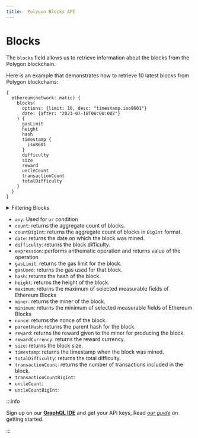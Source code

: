 ```yaml
---
title:  Polygon Blocks API
---
```



<head>
<meta name="title" content="Polygon Blocks API"/>
<meta name="description" content= "Get latest or historical blocks on Polygon (Matic) blockchain. Get all transactions, Fees and miner and other details."/>
<meta name="keywords" content="polygon api, polygon balance, polygon balance history, polygon python api, polygon nft api, polygon scan api, polygon matic api, polygon api docs, polygon crypto api, polygon blockchain api,matic network api"/>
<meta name="robots" content="index, follow"/>
<meta http-equiv="Content-Type" content="text/html; charset=utf-8"/>
<meta name="language" content="English"/>

<!-- Open Graph / Facebook -->
<meta property="og:type" content="website" />
<meta property="og:title" content="Polygon Blocks API" />
<meta property="og:description" content="Get latest or historical blocks on Polygon (Matic) blockchain. Get all transactions, Fees and miner and other details." />

<!-- Twitter -->
<meta property="twitter:card" content="summary_large_image" />
<meta property="twitter:title" content="Polygon Blocks API" />
<meta property="twitter:description" content="Get latest or historical blocks on Polygon (Matic) blockchain. Get all transactions, Fees and miner and other details." />
</head>

# Blocks

The `blocks` field allows us to retrieve information about the blocks from the Polygon blockchain.

Here is an example that demonstrates how to retrieve 10 latest blocks from Polygon blockchains:
```
{
  ethereum(network: matic) {
    blocks(
      options: {limit: 10, desc: "timestamp.iso8601"}
      date: {after: "2023-07-18T00:00:00Z"}
    ) {
      gasLimit
      height
      hash
      timestamp {
        iso8601
      }
      difficulty
      size
      reward
      uncleCount
      transactionCount
      totalDifficulty
    }
  }
}
```

<details>
<summary>Filtering Blocks</summary>

Blocks data can be filtered using following arguments:

-   `any`:
-   `blockHash`: Filter by block hash.
-   `blockReward`: Filter by block reward given to the block producer.
-   `date`: Filter by the date on which the block was mined.
-   `height`: Filter by the height of the block.
-   `miner`: Filter by the miner who mined the block.
-   `options`: Filter returned data by ordering, limiting, and constraining it. Available fields: `asc`, `ascByInteger`, `desc`, `descByInteger`, `limit`, `limitBy`, `offset`.
-   `size`: Filter by the size of the block.
-   `time`: Filter by when the block was mined.
-   `transactionCount`: Filter by the number of transactions in the block.
-   `uncleCount`:

</details>

-   `any`: Used for `or` condition
-   `count`: returns the aggregate count of blocks.
-   `countBigInt`: returns the aggregate count of blocks in `BigInt` format.
-   `date`: returns the date on which the block was mined.
-   `difficulty`: returns the block difficulty.
-   `expression`: performs arithematic operation and returns value of the operation
-   `gasLimit`: returns the gas limit for the block.
-   `gasUsed`: returns the gas used for that block.
-   `hash`: returns the hash of the block.
-   `height`: returns the height of the block.
-   `maximum`: returns the maximum of selected measurable fields of Ethereum Blocks
-   `miner`: returns the miner of the block.
-   `minimum`: returns the minimum of selected measurable fields of Ethereum Blocks
-   `nonce`: returns the nonce of the block.
-   `parentHash`: returns the parent hash for the block.
-   `reward`: returns the reward given to the miner for producing the block.
-   `rewardCurrency`: returns the reward currency.
-   `size`: returns the block size.
-   `timestamp`: returns the timestamp when the block was mined.
-   `totalDifficulty`: returns the total difficulty.
-   `transactionCount`: returns the number of transactions included in the block.
-   `transactionCountBigInt`:
-   `uncleCount`:
-   `uncleCountBigInt`:


:::info

Sign up on our **[GraphQL IDE](https://ide.bitquery.io/)** and get your API keys, Read _[our guide](/docs/graphql-ide/how-to-start/)_ on getting started.

:::
